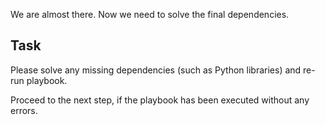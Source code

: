 We are almost there. Now we need to solve the final dependencies.

## Task

Please solve any missing dependencies (such as Python libraries) and re-run playbook.

Proceed to the next step, if the playbook has been executed without any errors.
